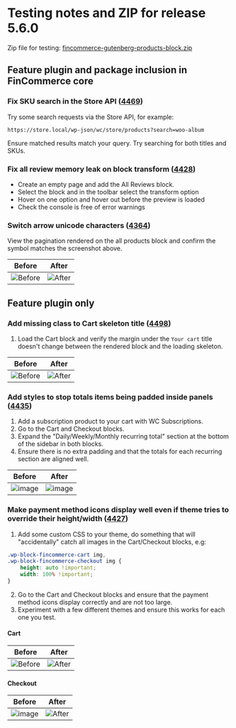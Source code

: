 # Testing notes and ZIP for release 5.6.0

Zip file for testing: [fincommerce-gutenberg-products-block.zip](https://github.com/dieselfox1/fincommerce-gutenberg-products-block/files/6916635/fincommerce-gutenberg-products-block.zip)

## Feature plugin and package inclusion in FinCommerce core

### Fix SKU search in the Store API ([4469](https://github.com/dieselfox1/fincommerce-gutenberg-products-block/pull/4469))

Try some search requests via the Store API, for example:

`https://store.local/wp-json/wc/store/products?search=woo-album`

Ensure matched results match your query. Try searching for both titles and SKUs.

### Fix all review memory leak on block transform ([4428](https://github.com/dieselfox1/fincommerce-gutenberg-products-block/pull/4428))

-   Create an empty page and add the All Reviews block.
-   Select the block and in the toolbar select the transform option
-   Hover on one option and hover out before the preview is loaded
-   Check the console is free of error warnings

### Switch arrow unicode characters ([4364](https://github.com/dieselfox1/fincommerce-gutenberg-products-block/pull/4364))

View the pagination rendered on the all products block and confirm the symbol matches the screenshot above.

| Before                                                                                                        | After                                                                                                        |
| ------------------------------------------------------------------------------------------------------------- | ------------------------------------------------------------------------------------------------------------ |
| ![Before](https://user-images.githubusercontent.com/90977/122258064-8bd97f00-cec8-11eb-8e0a-a82e62a4804a.png) | ![After](https://user-images.githubusercontent.com/90977/122258089-9136c980-cec8-11eb-90a0-543ca30dc482.png) |

## Feature plugin only

### Add missing class to Cart skeleton title ([4498](https://github.com/dieselfox1/fincommerce-gutenberg-products-block/pull/4498))

1. Load the Cart block and verify the margin under the `Your cart` title doesn't change between the rendered block and the loading skeleton.

| Before                                                                                                          | After                                                                                                          |
| --------------------------------------------------------------------------------------------------------------- | -------------------------------------------------------------------------------------------------------------- |
| ![Before](https://user-images.githubusercontent.com/3616980/126756563-6771d730-1379-4eef-99b5-0d4823ba969f.gif) | ![After](https://user-images.githubusercontent.com/3616980/126756468-3b2f898d-c60f-46a8-bfbb-8c716f6c11a5.gif) |

### Add styles to stop totals items being padded inside panels ([4435](https://github.com/dieselfox1/fincommerce-gutenberg-products-block/pull/4435))

1. Add a subscription product to your cart with WC Subscriptions.
2. Go to the Cart and Checkout blocks.
3. Expand the "Daily/Weekly/Monthly recurring total" section at the bottom of the sidebar in both blocks.
4. Ensure there is no extra padding and that the totals for each recurring section are aligned well.

| Before                                                                                                         | After                                                                                                          |
| -------------------------------------------------------------------------------------------------------------- | -------------------------------------------------------------------------------------------------------------- |
| ![image](https://user-images.githubusercontent.com/5656702/124741599-c8225d00-df13-11eb-8650-2fd3cdabac5f.png) | ![image](https://user-images.githubusercontent.com/5656702/124741331-7d084a00-df13-11eb-9ccf-34a7dd398d1d.png) |

### Make payment method icons display well even if theme tries to override their height/width ([4427](https://github.com/dieselfox1/fincommerce-gutenberg-products-block/pull/4427))

1. Add some custom CSS to your theme, do something that will "accidentally" catch all images in the Cart/Checkout blocks, e.g:

```css
.wp-block-fincommerce-cart img,
.wp-block-fincommerce-checkout img {
	height: auto !important;
	width: 100% !important;
}
```

2. Go to the Cart and Checkout blocks and ensure that the payment method icons display correctly and are not too large.
3. Experiment with a few different themes and ensure this works for each one you test.

#### Cart

| Before                                                                                                          | After                                                                                                          |
| --------------------------------------------------------------------------------------------------------------- | -------------------------------------------------------------------------------------------------------------- |
| ![Before](https://user-images.githubusercontent.com/5656702/124503622-dbbbaf80-ddbd-11eb-9465-3647810ce35d.png) | ![After](https://user-images.githubusercontent.com/5656702/124503569-c3e42b80-ddbd-11eb-9dd3-c9cd83ee771d.png) |

#### Checkout

| Before                                                                                                         | After                                                                                                          |
| -------------------------------------------------------------------------------------------------------------- | -------------------------------------------------------------------------------------------------------------- |
| ![image](https://user-images.githubusercontent.com/5656702/124503666-ed04bc00-ddbd-11eb-9da1-f9bf9fe3c274.png) | ![After](https://user-images.githubusercontent.com/5656702/124503503-9eefb880-ddbd-11eb-9bd9-e3d0e7145169.png) |

